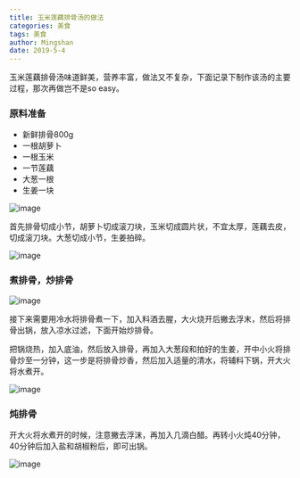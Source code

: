 ```yaml
---
title: 玉米莲藕排骨汤的做法
categories: 美食
tags: 美食
author: Mingshan
date: 2019-5-4
---
```


玉米莲藕排骨汤味道鲜美，营养丰富，做法又不复杂，下面记录下制作该汤的主要过程，那次再做岂不是so easy。

<!-- more -->

### 原料准备

- 新鲜排骨800g
- 一根胡萝卜
- 一根玉米
- 一节莲藕
- 大葱一根
- 生姜一块

![image](https://github.com/mstao/mstao.github.io/blob/hexo/images/ylp/ylp_1.jpg?raw=true)

首先排骨切成小节，胡萝卜切成滚刀块，玉米切成圆片状，不宜太厚，莲藕去皮，切成滚刀块。大葱切成小节，生姜拍碎。

![image](https://github.com/mstao/mstao.github.io/blob/hexo/images/ylp/ylp_2.jpg?raw=true)


### 煮排骨，炒排骨

![image](https://github.com/mstao/mstao.github.io/blob/hexo/images/ylp/ylp_3.jpg?raw=true)

接下来需要用冷水将排骨煮一下，加入料酒去腥，大火烧开后撇去浮末，然后将排骨出锅，放入凉水过滤，下面开始炒排骨。

把锅烧热，加入底油，然后放入排骨，再加入大葱段和拍好的生姜，开中小火将排骨炒至一分钟，这一步是将排骨炒香，然后加入适量的清水，将辅料下锅，开大火将水煮开。

![image](https://github.com/mstao/mstao.github.io/blob/hexo/images/ylp/ylp_5.jpg?raw=true)

### 炖排骨

开大火将水煮开的时候，注意撇去浮沫，再加入几滴白醋。再转小火炖40分钟，40分钟后加入盐和胡椒粉后，即可出锅。

![image](https://github.com/mstao/mstao.github.io/blob/hexo/images/ylp/ylp_6.jpg?raw=true)